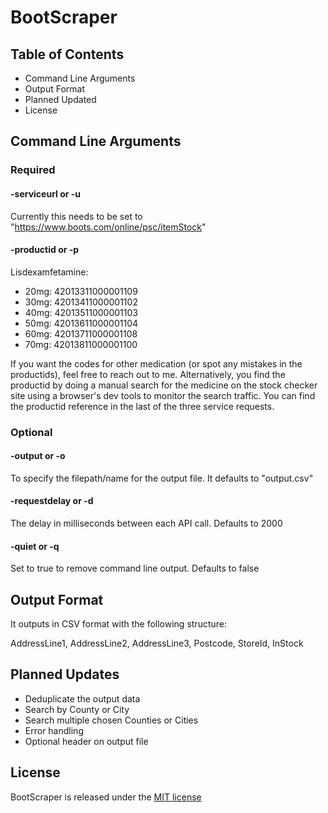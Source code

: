 # BootScraper

## Table of Contents
- Command Line Arguments
- Output Format
- Planned Updated
- License

## Command Line Arguments

### Required
#### -serviceurl or -u 
Currently this needs to be set to "https://www.boots.com/online/psc/itemStock"

#### -productid or -p
Lisdexamfetamine:
- 20mg: 42013311000001109
- 30mg: 42013411000001102
- 40mg: 42013511000001103
- 50mg: 42013611000001104
- 60mg: 42013711000001108
- 70mg: 42013811000001100

If you want the codes for other medication (or spot any mistakes in the productids), feel free to reach out to me. Alternatively, you find the productid by doing a manual search for the medicine on the stock checker site using a browser's dev tools to monitor the search traffic. You can find the productid reference in the last of the three service requests.

### Optional
#### -output or -o
To specify the filepath/name for the output file. It defaults to "output.csv"

#### -requestdelay or -d
The delay in milliseconds between each API call. Defaults to 2000

#### -quiet or -q
Set to true to remove command line output. Defaults to false

## Output Format
It outputs in CSV format with the following structure:

AddressLine1, AddressLine2, AddressLine3, Postcode, StoreId, InStock

## Planned Updates

- Deduplicate the output data
- Search by County or City
- Search multiple chosen Counties or Cities
- Error handling
- Optional header on output file

## License
BootScraper is released under the [MIT license](https://github.com/LewcasThunder/BootScraper/blob/master/LICENSE)